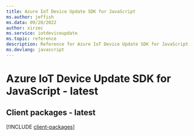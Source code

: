 ```yaml
---
title: Azure IoT Device Update SDK for JavaScript
ms.author: jeffish
ms.data: 09/20/2022
author: xirzec
ms.service: iotdeviceupdate
ms.topic: reference
description: Reference for Azure IoT Device Update SDK for JavaScript
ms.devlang: javascript
---
```

# Azure IoT Device Update SDK for JavaScript - latest

## Client packages - latest
[!INCLUDE [client-packages](iot-device-update-client-index.md)]
